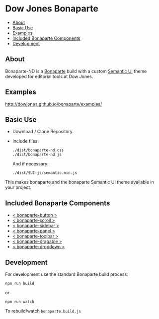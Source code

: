# Dow Jones Bonaparte

- [About](#about)
- [Basic Use](#basic-use)
- [Examples](#examples)
- [Included Bonaparte Components](#included-bonaparte-components)
- [Development](#development)

## About

Bonaparte-ND is a [Bonaparte](https://github.com/bonaparte/bonaparte) build with a custom [Semantic UI](http://semantic-ui.com) theme developed for editorial tools at Dow Jones.

## Examples

http://dowjones.github.io/bonaparte/examples/

## Basic Use

- Download / Clone Repository.
- Include files: 

  ```
  ./dist/bonaparte-nd.css
  ./dist/bonaparte-nd.js
  ```
  
  And if necessary:
  ```
  ./dist/SUI-js/semantic.min.js
  ```
  
This makes bonaparte and the bonaparte Semantic UI theme available in your project.


## Included Bonaparte Components

  - [< bonaparte-button >](https://github.com/bonaparte/bonaparte-button)
  - [< bonaparte-scroll >](https://github.com/bonaparte/bonaparte-scroll)
  - [< bonaparte-sidebar >](https://github.com/bonaparte/bonaparte-sidebar)
  - [< bonaparte-panel >](https://github.com/bonaparte/bonaparte-panel)
  - [< bonaparte-toolbar >](https://github.com/bonaparte/bonaparte-toolbar)
  - [< bonaparte-dragable >](https://github.com/bonaparte/bonaparte-dragable)
  - [< bonaparte-dropdown >](https://github.com/bonaparte/bonaparte-dropdown)

## Development

For development use the standard Bonaparte build process:

```
npm run build
```
or
```
npm run watch
```
To rebuild/watch `bonaparte.build.js`
